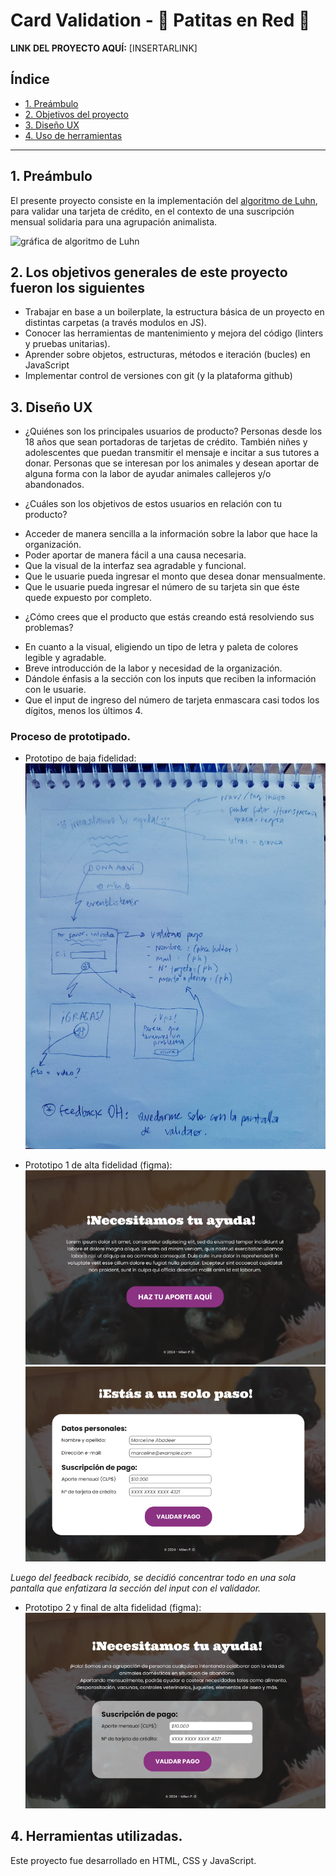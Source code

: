# Card Validation - 🐾 Patitas en Red 🐾

**LINK DEL PROYECTO AQUÍ:** [INSERTARLINK]

## Índice

* [1. Preámbulo](#1-preámbulo)
* [2. Objetivos del proyecto](#2-objetivos-proyecto)
* [3. Diseño UX](#3-diseño-ux)
* [4. Uso de herramientas](#4-uso-herramientas)

***

## 1. Preámbulo
El presente proyecto consiste en la implementación del [algoritmo de Luhn](https://es.wikipedia.org/wiki/Algoritmo_de_Luhn), para validar una tarjeta de crédito,  en el contexto de 
una suscripción mensual solidaria para una agrupación animalista.

![gráfica de algoritmo de Luhn](https://user-images.githubusercontent.com/12631491/217016579-865679e0-0949-4afd-b13f-d2ebba7a0c54.png)

## 2. Los objetivos generales de este proyecto fueron los siguientes

* Trabajar en base a un boilerplate, la estructura básica de un proyecto en
  distintas carpetas (a través modulos en JS).
* Conocer las herramientas de mantenimiento y mejora del código (linters y
  pruebas unitarias).
* Aprender sobre objetos, estructuras, métodos e iteración (bucles)
  en JavaScript
* Implementar control de versiones con git (y la plataforma github)
 
## 3. Diseño UX

* ¿Quiénes son los principales usuarios de producto? 
Personas desde los 18 años que sean portadoras de tarjetas de crédito. También niñes y adolescentes que puedan transmitir el mensaje e incitar a sus tutores a donar. 
Personas que se interesan por los animales y desean aportar de alguna forma con la labor de ayudar animales callejeros y/o abandonados.

* ¿Cuáles son los objetivos de estos usuarios en relación con tu producto?
- Acceder de manera sencilla a la información sobre la labor que hace la organización.
- Poder aportar de manera fácil a una causa necesaria.
- Que la visual de la interfaz sea agradable y funcional.
- Que le usuarie pueda ingresar el monto que desea donar mensualmente.
- Que le usuarie pueda ingresar el número de su tarjeta sin que éste quede expuesto por completo.

* ¿Cómo crees que el producto que estás creando está resolviendo sus problemas?
- En cuanto a la visual, eligiendo un tipo de letra y paleta de colores legible y agradable.
- Breve introducción de la labor y necesidad de la organización.
- Dándole énfasis a la sección con los inputs que reciben la información con le usuarie.
- Que el input de ingreso del número de tarjeta enmascara casi todos los dígitos, menos los últimos 4.

### Proceso de prototipado.

* Prototipo de baja fidelidad:
![Prototipo grafito](https://github.com/MilenPG/DEV014-card-validation/blob/main/src/imgs/prototipo1.jpeg?raw=true)

* Prototipo 1 de alta fidelidad (figma):
![Prototipo figma 1](https://github.com/MilenPG/DEV014-card-validation/blob/main/src/imgs/proto1.1.png?raw=true)
![Prototipo figma 1.2](https://github.com/MilenPG/DEV014-card-validation/blob/main/src/imgs/proto1.2.png?raw=true)

*Luego del feedback recibido, se decidió concentrar todo en una sola pantalla que enfatizara la sección del input con el validador.*

* Prototipo 2 y final de alta fidelidad (figma): 
![Prototipo figma 2](https://github.com/MilenPG/DEV014-card-validation/blob/main/src/imgs/protofinal.png?raw=true)

## 4. Herramientas utilizadas.
Este proyecto fue desarrollado en HTML, CSS y JavaScript.